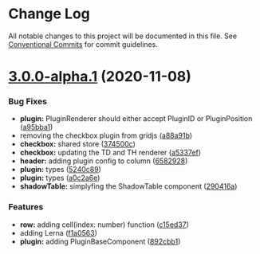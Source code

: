 # Change Log

All notable changes to this project will be documented in this file.
See [Conventional Commits](https://conventionalcommits.org) for commit guidelines.

# [3.0.0-alpha.1](https://github.com/grid-js/gridjs/compare/2.1.0...3.0.0-alpha.1) (2020-11-08)


### Bug Fixes

* **plugin:** PluginRenderer should either accept PluginID or PluginPosition ([a95bba1](https://github.com/grid-js/gridjs/commit/a95bba1823fa56c48e0145aeb5aef9e2001940d7))
* removing the checkbox plugin from gridjs ([a88a91b](https://github.com/grid-js/gridjs/commit/a88a91bb4181d903eba10fd479c7078c18aa086d))
* **checkbox:** shared store ([374500c](https://github.com/grid-js/gridjs/commit/374500c3e5ccfa2cc64b03c9ca6d294284c0fe92))
* **checkbox:** updating the TD and TH renderer ([a5337ef](https://github.com/grid-js/gridjs/commit/a5337efc8deb1e702487f166dda29c810c7e0c50))
* **header:** adding plugin config to column ([6582928](https://github.com/grid-js/gridjs/commit/65829286cf9b10fcef563afa2003f2c4ab8fbdf6))
* **plugin:** types ([5240c89](https://github.com/grid-js/gridjs/commit/5240c8903e02437c9cf2f653f15c887422e93c6a))
* **plugin:** types ([a0c2a6e](https://github.com/grid-js/gridjs/commit/a0c2a6e8fa0e1754e72ab9d03dcb62352f1d92e1))
* **shadowTable:** simplyfing the ShadowTable component ([290416a](https://github.com/grid-js/gridjs/commit/290416a08cbd8118b077bb788de1ac0bd7737ee5))


### Features

* **row:** adding cell(index: number) function ([c15ed37](https://github.com/grid-js/gridjs/commit/c15ed378ce59f9683b93f53db9c2273ecad93cc7))
* adding Lerna ([f1a0563](https://github.com/grid-js/gridjs/commit/f1a0563d791f2d14ec54431ae111dc32e9eeda3c))
* **plugin:** adding PluginBaseComponent ([892cbb1](https://github.com/grid-js/gridjs/commit/892cbb1af3ed9b037756e0db205d69810fb2db65))
